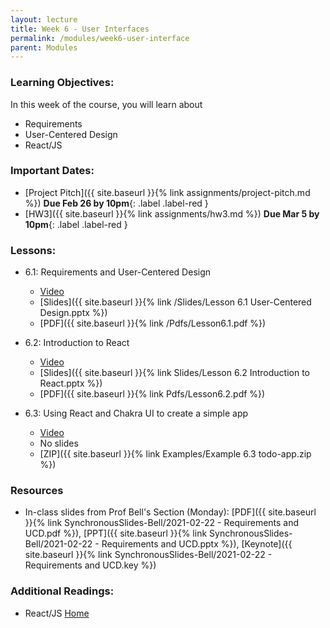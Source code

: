 ```yaml
---
layout: lecture
title: Week 6 - User Interfaces
permalink: /modules/week6-user-interface
parent: Modules
---
```

### Learning Objectives:

In this week of the course, you will learn about
* Requirements
* User-Centered Design
* React/JS


### Important Dates:
* [Project Pitch]({{ site.baseurl }}{% link assignments/project-pitch.md %}) **Due Feb 26 by 10pm**{: .label .label-red }
* [HW3]({{ site.baseurl }}{% link assignments/hw3.md %}) **Due Mar 5 by 10pm**{: .label .label-red }



### Lessons:
* 6.1: Requirements and User-Centered Design

    * [Video](https://northeastern.instructure.com/courses/60188/pages/lesson-6-dot-1-requirements-and-user-centered-design-video?module_item_id=5532594)
    * [Slides]({{ site.baseurl }}{% link /Slides/Lesson 6.1 User-Centered Design.pptx %}) 
    * [PDF]({{ site.baseurl }}{% link /Pdfs/Lesson6.1.pdf %})

* 6.2: Introduction to React

    * [Video](https://northeastern.instructure.com/courses/60188/pages/lesson-6-dot-2-introduction-to-react-video?module_item_id=5532595)
    * [Slides]({{ site.baseurl }}{% link Slides/Lesson 6.2 Introduction to React.pptx %}) 
    * [PDF]({{ site.baseurl }}{% link Pdfs/Lesson6.2.pdf %})
    
* 6.3: Using React and Chakra UI to create a simple app

    * [Video](https://northeastern.instructure.com/courses/60188/pages/lesson-6-dot-3-using-react-and-chakra-ui-to-create-a-simple-app?module_item_id=5532596)
    * No slides
    * [ZIP]({{ site.baseurl }}{% link Examples/Example 6.3 todo-app.zip %})
    
### Resources
* In-class slides from Prof Bell's Section (Monday): [PDF]({{ site.baseurl }}{% link SynchronousSlides-Bell/2021-02-22 - Requirements and UCD.pdf %}), [PPT]({{ site.baseurl }}{% link SynchronousSlides-Bell/2021-02-22 - Requirements and UCD.pptx %}), [Keynote]({{ site.baseurl }}{% link SynchronousSlides-Bell/2021-02-22 - Requirements and UCD.key %})



### Additional Readings:
* React/JS [Home](https://reactjs.org/)
